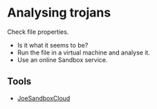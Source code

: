 # Analysing trojans

Check file properties.

* Is it what it seems to be?
* Run the file in a virtual machine and analyse it.
* Use an online Sandbox service.

## Tools

* [JoeSandboxCloud](https://www.joesandbox.com/)
